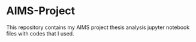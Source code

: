 # AIMS-Project
This repository contains my AIMS project thesis analysis jupyter notebook files with codes that I used.

